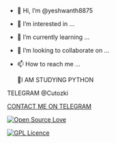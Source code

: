 - 👋 Hi, I’m @yeshwanth8875
- 👀 I’m interested in ...
- 🌱 I’m currently learning ...
- 💞️ I’m looking to collaborate on ...
- 📫 How to reach me ...

   🔎I AM STUDYING PYTHON 

TELEGRAM @Cutozki 

[ CONTACT ME ON TELEGRAM](https://t.me/Cutozki2)

[![Open Source Love](https://badges.frapsoft.com/os/v2/open-source.svg?v=103)](https://github.com/ellerbrock/open-source-badges/)

<!---
yeshwanth8875/yeshwanth8875 is a ✨ special ✨ repository because its `README.md` (this file) appears on your GitHub profile.
You can click the Preview link to take a look at your changes.
--->
[![GPL Licence](https://badges.frapsoft.com/os/gpl/gpl-175x39.png?v=103)](https://opensource.org/licenses/GPL-3.0/)
